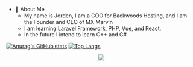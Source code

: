- 🤪 About Me
  - My name is Jorden, I am a COO for Backwoods Hosting, and I am the Founder and CEO of MX Marvin
  - I am learning Laravel Framework, PHP, Vue, and React.
  - In the future I intend to learn C++ and C#

[![Anurag's GitHub stats](https://github-readme-stats.vercel.app/api?username=mxmarve&theme=synthwave&show_icons=true)](https://github.com/anuraghazra/github-readme-stats)
[![Top Langs](https://github-readme-stats.vercel.app/api/top-langs/?username=mxmarve&layout=compact&theme=synthwave)](https://github.com/anuraghazra/github-readme-stats)
<p align="center">
  <a href="https://skillicons.dev">
    <img src="https://skillicons.dev/icons?i=html,js,css,vue,react,php,node,laravel,docker,vscode" />
  </a>
</p>
